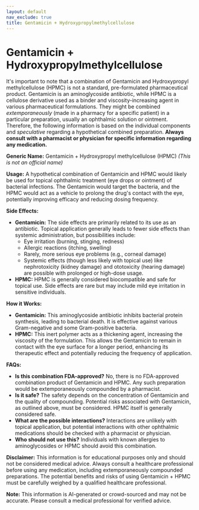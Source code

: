 ```yaml
---
layout: default
nav_exclude: true
title: Gentamicin + Hydroxypropylmethylcellulose
---
```


# Gentamicin + Hydroxypropylmethylcellulose

It's important to note that a combination of Gentamicin and Hydroxypropyl methylcellulose (HPMC) is not a standard, pre-formulated pharmaceutical product.  Gentamicin is an aminoglycoside antibiotic, while HPMC is a cellulose derivative used as a binder and viscosity-increasing agent in various pharmaceutical formulations.  They might be combined *extemporaneously* (made in a pharmacy for a specific patient) in a particular preparation, usually an ophthalmic solution or ointment.  Therefore, the following information is based on the individual components and *speculative* regarding a hypothetical combined preparation.  **Always consult with a pharmacist or physician for specific information regarding any medication.**


**Generic Name:** Gentamicin + Hydroxypropyl methylcellulose (HPMC)  *(This is not an official name)*

**Usage:**  A hypothetical combination of Gentamicin and HPMC would likely be used for topical ophthalmic treatment (eye drops or ointment) of bacterial infections.  The Gentamicin would target the bacteria, and the HPMC would act as a vehicle to prolong the drug's contact with the eye, potentially improving efficacy and reducing dosing frequency.

**Side Effects:**

* **Gentamicin:**  The side effects are primarily related to its use as an antibiotic.  Topical application generally leads to fewer side effects than systemic administration, but possibilities include:
    * Eye irritation (burning, stinging, redness)
    * Allergic reactions (itching, swelling)
    * Rarely, more serious eye problems (e.g., corneal damage)
    * Systemic effects (though less likely with topical use) like nephrotoxicity (kidney damage) and ototoxicity (hearing damage) are possible with prolonged or high-dose usage.
* **HPMC:** HPMC is generally considered biocompatible and safe for topical use. Side effects are rare but may include mild eye irritation in sensitive individuals.

**How it Works:**

* **Gentamicin:**  This aminoglycoside antibiotic inhibits bacterial protein synthesis, leading to bacterial death.  It is effective against various Gram-negative and some Gram-positive bacteria.
* **HPMC:**  This inert polymer acts as a thickening agent, increasing the viscosity of the formulation.  This allows the Gentamicin to remain in contact with the eye surface for a longer period, enhancing its therapeutic effect and potentially reducing the frequency of application.


**FAQs:**

* **Is this combination FDA-approved?** No, there is no FDA-approved combination product of Gentamicin and HPMC.  Any such preparation would be extemporaneously compounded by a pharmacist.
* **Is it safe?**  The safety depends on the concentration of Gentamicin and the quality of compounding.  Potential risks associated with Gentamicin, as outlined above, must be considered.  HPMC itself is generally considered safe.
* **What are the possible interactions?** Interactions are unlikely with topical application, but potential interactions with other ophthalmic medications should be checked with a pharmacist or physician.
* **Who should not use this?**  Individuals with known allergies to aminoglycosides or HPMC should avoid this combination.


**Disclaimer:** This information is for educational purposes only and should not be considered medical advice.  Always consult a healthcare professional before using any medication, including extemporaneously compounded preparations. The potential benefits and risks of using Gentamicin + HPMC must be carefully weighed by a qualified healthcare professional.


**Note:** This information is AI-generated or crowd-sourced and may not be accurate. Please consult a medical professional for verified advice.